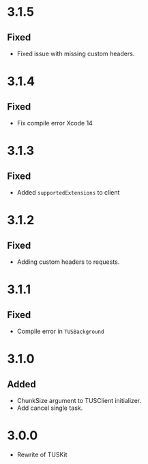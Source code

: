 # 3.1.5
## Fixed
- Fixed issue with missing custom headers.

# 3.1.4
## Fixed
- Fix compile error Xcode 14

# 3.1.3
## Fixed
- Added `supportedExtensions` to client

# 3.1.2
## Fixed
- Adding custom headers to requests.

# 3.1.1
## Fixed
- Compile error in `TUSBackground`

# 3.1.0
## Added
- ChunkSize argument to TUSClient initializer.
- Add cancel single task.

# 3.0.0
- Rewrite of TUSKit
